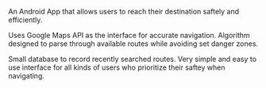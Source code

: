 An Android App that allows users to reach their destination saftely and efficiently.

Uses Google Maps API as the interface for accurate navigation.
Algorithm designed to parse through available routes while avoiding set danger zones.

Small database to record recently searched routes.
Very simple and easy to use interface for all kinds of users who prioritize their saftey when navigating.
